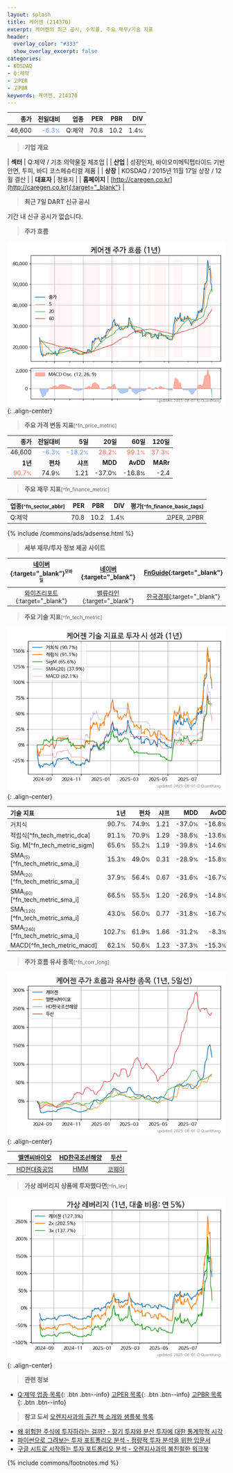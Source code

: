 ```yaml
---
layout: splash
title: 케어젠 (214370)
excerpt: 케어젠의 최근 공시, 수익률, 주요 재무/기술 지표
header:
  overlay_color: "#333"
  show_overlay_excerpt: false
categories:
- KOSDAQ
- Q:제약
- 고PER
- 고PBR
keywords: 케어젠, 214370
---
```


| **종가** | **전일대비** | **업종** | **PER** | **PBR** | **DIV** |
| -------: | -----------: | -------: | ------: | ------: | ------: |
| 46,600 | <span style="color: cornflowerblue">-6.3<small>%</small></span> | Q:제약 | 70.8 | 10.2 | 1.4<small>%</small> |

<!-- more -->


> **기업 개요**<a id="company"></a>

| <span style="white-space:nowrap;">**섹터**</span> | Q:제약 / 기초 의약물질 제조업 |
| <span style="white-space:nowrap;">**산업**</span> | 성장인자, 바이오미메틱펩타이드 기반 안면, 두피, 바디 코스메슈티컬 제품 |
| <span style="white-space:nowrap;">**상장**</span> | KOSDAQ / 2015년 11월 17일 상장 / 12월 결산 |
| <span style="white-space:nowrap;">**대표자**</span> | 정용지 |
| <span style="white-space:nowrap;">**홈페이지**</span> | [http://caregen.co.kr](http://caregen.co.kr){:target="_blank"} |


> **최근 7일 DART 신규 공시**<a id="dart"></a>

기간 내 신규 공시가 없습니다.


> **주가 흐름**<a id="price"></a>

![214370](/stock/images/214370.png){: .align-center}


> **주요 가격 변동 지표**<small>[^fn_price_metric]</small>

| **종가** | **전일대비** | **5일** | **20일** | **60일** | **120일** |
| -------: | -----------: | ------: | -------: | -------: | --------: |
| 46,600 | <span style="color: cornflowerblue">-6.3<small>%</small></span> | <span style="color: cornflowerblue">-18.2<small>%</small></span> | <span style="color: tomato">28.2<small>%</small></span> | <span style="color: tomato">99.1<small>%</small></span> | <span style="color: tomato">37.3<small>%</small></span> |
| **1년** | **편차** | **샤프** | **MDD** | **AvDD** | **MARr** |
| <span style="color: tomato">90.7<small>%</small></span> | 74.9<small>%</small> | 1.21 | -37.0<small>%</small> | -16.8<small>%</small> | -2.4 |


> **주요 재무 지표**<small>[^fn_finance_metric]</small>

| **업종**<small>[^fn_sector_abbr]</small> | **PER** | **PBR** | **DIV** | **평가**<small>[^fn_finance_basic_tags]</small> |
| :--------------------------------------- | ------: | ------: | ------: | ----------------------------------------------: |
| Q:제약 | 70.8 | 10.2 | 1.4<small>%</small> | 고PER, 고PBR |



{% include /commons/ads/adsense.html %}

> **세부 재무/투자 정보 제공 사이트**

| [네이버](https://m.stock.naver.com/domestic/stock/214370/finance/summary){:target="_blank"}<sup><small>모바일</small></sup> | [네이버](https://finance.naver.com/item/coinfo.naver?code=214370){:target="_blank"} | [FnGuide](https://comp.fnguide.com/SVO2/ASP/SVD_Invest.asp?gicode=A214370&MenuYn=Y){:target="_blank"} |
| :---: | :---: | :---: |
| [와이즈리포트](https://comp.wisereport.co.kr/company/c1040001.aspx?cmp_cd=214370){:target="_blank"} | [밸류라인](https://www.valueline.co.kr/finance/summary/214370){:target="_blank"} | [한국경제](https://markets.hankyung.com/stock/214370/financial-summary){:target="_blank"} |


> **주요 기술 지표**<small>[^fn_tech_metric]</small>


![214370](/stock/images/214370_tech.png){: .align-center}

| **기술 지표** | **1년** | **편차** | **샤프** | **MDD** | **AvDD** |
| :------------ | ------: | -----------: | -------: | ------: | -------: |
| 거치식 | 90.7<small>%</small> | 74.9<small>%</small> | 1.21 | -37.0<small>%</small> | -16.8<small>%</small> |
| 적립식[^fn_tech_metric_dca] | 91.1<small>%</small> | 70.9<small>%</small> | 1.29 | -38.6<small>%</small> | -13.6<small>%</small> |
| Sig. M[^fn_tech_metric_sigm] | 65.6<small>%</small> | 55.2<small>%</small> | 1.19 | -39.8<small>%</small> | -14.6<small>%</small> |
| SMA<small><sub>(5)</sub></small>[^fn_tech_metric_sma_i] | 15.3<small>%</small> | 49.0<small>%</small> | 0.31 | -28.9<small>%</small> | -15.8<small>%</small> |
| SMA<small><sub>(20)</sub></small>[^fn_tech_metric_sma_i] | 37.9<small>%</small> | 56.4<small>%</small> | 0.67 | -31.6<small>%</small> | -16.7<small>%</small> |
| SMA<small><sub>(60)</sub></small>[^fn_tech_metric_sma_i] | 66.5<small>%</small> | 55.5<small>%</small> | 1.20 | -26.9<small>%</small> | -14.8<small>%</small> |
| SMA<small><sub>(120)</sub></small>[^fn_tech_metric_sma_i] | 43.0<small>%</small> | 56.0<small>%</small> | 0.77 | -31.8<small>%</small> | -16.7<small>%</small> |
| SMA<small><sub>(240)</sub></small>[^fn_tech_metric_sma_i] | 102.7<small>%</small> | 61.9<small>%</small> | 1.66 | -31.2<small>%</small> | -8.3<small>%</small> |
| MACD[^fn_tech_metric_macd] | 62.1<small>%</small> | 50.6<small>%</small> | 1.23 | -37.3<small>%</small> | -15.3<small>%</small> |


> **주가 흐름 유사 종목**<a id="corr"></a><small>[^fn_corr_long]</small>

![214370](/stock/images/214370_corr.png){: .align-center}

|       | [엘앤씨바이오](/290650/) | [HD한국조선해양](/009540/) | [두산](/000150/) |
| :---: | :------------------------------------: | :------------------------------------: | :------------------------------------: |
|       | [HD현대중공업](/329180/) | [HMM](/011200/) | [코웨이](/021240/) |


> **가상 레버리지 상품에 투자했다면**<a id="2x"></a><small>[^fn_lev]</small>

![214370](/stock/images/214370_2x.png){: .align-center}


> **관련 정보**

- [Q:제약 업종 목록](/stats/sector/kosdaq_업종_제약_종목/){: .btn .btn--info} [고PER 목록](/fn/fn_high_per/){: .btn .btn--info} [고PBR 목록](/fn/fn_high_pbr/){: .btn .btn--info}

> **참고 도서** [오렌지사과의 출간 책 소개와 샘플북 목록](https://kongdori.tistory.com/691)

- [왜 위험한 주식에 투자하라는 걸까? - 장기 투자와 분산 투자에 대한 통계학적 시각](https://kongdori.tistory.com/421)
- [파이썬으로 그려보는 투자 포트폴리오 분석  - 정량적 투자 분석을 위한 입문서](https://kongdori.tistory.com/643)
- [구글 시트로 시작하는 투자 포트폴리오 분석 - 오렌지사과의 불친절한 워크북](https://kongdori.tistory.com/449)


{% include commons/footnotes.md %}